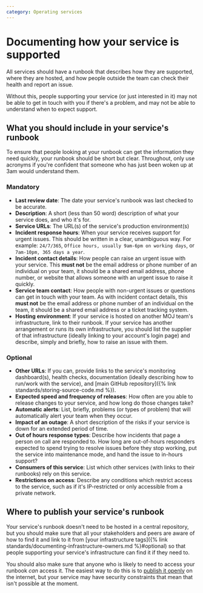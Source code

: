 ```yaml
---
category: Operating services
---
```

# Documenting how your service is supported

All services should have a runbook that describes how they are supported, where they are hosted, and how people outside the team can check their health and report an issue.

Without this, people supporting your service (or just interested in it) may not be able to get in touch with you if there's a problem, and may not be able to understand when to expect support.

## What you should include in your service's runbook

To ensure that people looking at your runbook can get the information they need quickly, your runbook should be short but clear. Throughout, only use acronyms if you're confident that someone who has just been woken up at 3am would understand them.

### Mandatory

- **Last review date**: The date your service's runbook was last checked to be accurate.
- **Description**: A short (less than 50 word) description of what your service does, and who it's for.
- **Service URLs**: The URL(s) of the service's production environment(s)
- **Incident response hours**: When your service receives support for urgent issues. This should be written in a clear, unambiguous way. For example: `24/7/365`, `Office hours, usually 9am-6pm on working days`, or `7am-10pm, 365 days a year`.
- **Incident contact details**: How people can raise an urgent issue with your service. This **must not** be the email address or phone number of an individual on your team, it should be a shared email address, phone number, or website that allows someone with an urgent issue to raise it quickly.
- **Service team contact**: How people with non-urgent issues or questions can get in touch with your team. As with incident contact details, this **must not** be the email address or phone number of an individual on the team, it should be a shared email address or a ticket tracking system.
- **Hosting environment**: If your service is hosted on another MOJ team's infrastructure, link to their runbook. If your service has another arrangement or runs its own infrastructure, you should list the supplier of that infrastructure (ideally linking to your account's login page) and describe, simply and briefly, how to raise an issue with them.

### Optional

- **Other URLs**: If you can, provide links to the service's monitoring dashboard(s), health checks, documentation (ideally describing how to run/work with the service), and [main GitHub repository]({% link standards/storing-source-code.md %}).
- **Expected speed and frequency of releases**: How often are you able to release changes to your service, and how long do those changes take?
- **Automatic alerts**: List, briefly, problems (or types of problem) that will automatically alert your team when they occur.
- **Impact of an outage**: A short description of the risks if your service is down for an extended period of time.
- **Out of hours response types**: Describe how incidents that page a person on call are responded to. How long are out-of-hours responders expected to spend trying to resolve issues before they stop working, put the service into maintenance mode, and hand the issue to in-hours support?
- **Consumers of this service**: List which other services (with links to their runbooks) rely on this service.
- **Restrictions on access**: Describe any conditions which restrict access to the service, such as if it's IP-restricted or only accessible from a private network.

## Where to publish your service's runbook

Your service's runbook doesn't need to be hosted in a central repository, but you should make sure that all your stakeholders and peers are aware of how to find it and link to it from [your infrastructure tags]({% link standards/documenting-infrastructure-owners.md %}#optional) so that people supporting your service's infrastructure can find it if they need to.

You should also make sure that anyone who is likely to need to access your runbook *can* access it. The easiest way to do this is to [publish it openly](https://www.gov.uk/guidance/government-design-principles#make-things-open-it-makes-things-better) on the internet, but your service may have security constraints that mean that isn't possible at the moment.

